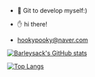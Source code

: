 - 👋 Git to develop myself:)
- ✋ hi there!


- hookypooky@naver.com

[![Barleysack's GitHub stats](https://github-readme-stats.vercel.app/api?username=barleysack)](https://github.com/anuraghazra/github-readme-stats)

[![Top Langs](https://github-readme-stats.vercel.app/api/top-langs/?username=barleysack)](https://github.com/anuraghazra/github-readme-stats)


